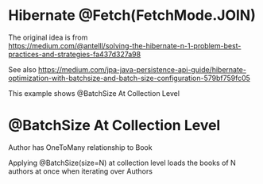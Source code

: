 # Hibernate @Fetch(FetchMode.JOIN)

The original idea is from  
https://medium.com/@antelll/solving-the-hibernate-n-1-problem-best-practices-and-strategies-fa437d327a98

See also
https://medium.com/jpa-java-persistence-api-guide/hibernate-optimization-with-batchsize-and-batch-size-configuration-579bf759fc05

This example shows @BatchSize At Collection Level


# @BatchSize At Collection Level
Author has OneToMany relationship to Book

Applying @BatchSize(size=N) at collection level loads the books of N authors at once when iterating over Authors 


